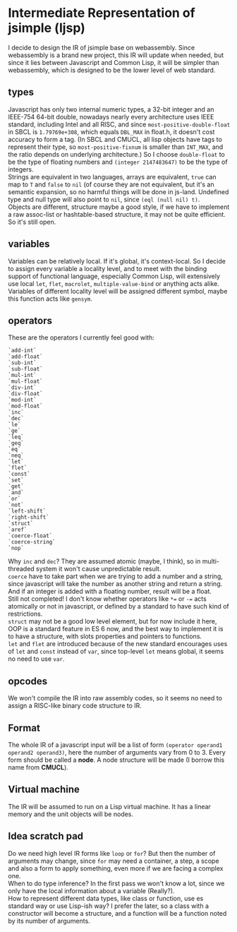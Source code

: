 # Intermediate Representation of jsimple (ljsp)
I decide to design the IR of jsimple base on webassembly. Since webassembly
is a brand new project, this IR will update when needed, but since it lies
between Javascript and Common Lisp, it will be simpler than webassembly, which
is designed to be the lower level of web standard.

## types
Javascript has only two internal numeric types, a 32-bit integer and an
IEEE-754 64-bit double, nowadays nearly every architecture uses IEEE standard,
including Intel and all RISC, and since `most-positive-double-float` in SBCL is
`1.79769e+308`, which equals `DBL_MAX` in float.h, it doesn't cost accuracy
to form a tag. (In SBCL and CMUCL, all lisp objects have tags to represent
their type, so `most-positive-fixnum` is smaller than `INT_MAX`, and the ratio
depends on underlying architecture.) So I choose `double-float` to be the type
of floating numbers and `(integer 2147483647)` to be the type of integers.  
Strings are equivalent in two languages, arrays are equivalent, `true` can
map to `T` and `false` to `nil` (of course they are not equivalent, but it's
an semantic expansion, so no harmful things will be done in js-land. Undefined
type and null type will also point to `nil`, since `(eql (null nil) t)`.  
Objects are different, structure maybe a good style, if we have to implement
a raw assoc-list or hashtable-based structure, it may not be quite efficient.
So it's still open.

## variables
Variables can be relatively local. If it's global, it's context-local. So I
decide to assign every variable a locality level, and to meet with the binding
support of functional language, especially Common Lisp, will extensively use
local `let`, `flet`, `macrolet`, `multiple-value-bind` or anything acts alike.
Variables of different locality level will be assigned different symbol,
maybe this function acts like `gensym`.

## operators
These are the operators I currently feel good with:

    `add-int`
	`add-float`
	`sub-int`
	`sub-float`
	`mul-int`
	`mul-float`
	`div-int`
	`div-float`
	`mod-int`
	`mod-float`
	`inc`
	`dec`
	`le`
	`ge`
	`leq`
	`geq`
	`eq`
	`neq`
	`let`
	`flet`
	`const`
	`set`
	`get`
	`and`
	`or`
	`not`
	`left-shift`
	`right-shift`
	`struct`
	`aref`
	`coerce-float`
	`coerce-string`
	`nop`

Why `inc` and `dec`? They are assumed atomic (maybe, I think), so in
multi-threaded system it won't cause unpredictable result.  
`coerce` have to take part when we are trying to add a number and a string,
since javascript will take the number as another string and return a string.
And if an integer is added with a floating number, result will be a float.  
Still not completed! I don't know whether operators like `*=` or `-=` acts
atomically or not in javascript, or defined by a standard to have such kind
of restrictions.  
`struct` may not be a good low level element, but for now include it here,
OOP is a standard feature in ES 6 now, and the best way to implement it is to
have a structure, with slots properties and pointers to functions.  
`let` and `flet` are introduced because of the new standard encourages uses
of `let` and `const` instead of `var`, since top-level `let` means global,
it seems no need to use `var`.

## opcodes
We won't compile the IR into raw assembly codes, so it seems no need to assign
a RISC-like binary code structure to IR.

## Format
The whole IR of a javascript input will be a list of form
`(operator operand1 operand2 operand3)`, here the number of arguments vary from
0 to 3. Every form should be called a **node**. A node structure will be made
(I borrow this name from **CMUCL**).

## Virtual machine
The IR will be assumed to run on a Lisp virtual machine. It has a linear memory
and the unit objects will be nodes.

## Idea scratch pad
Do we need high level IR forms like `loop` or `for`? But then the number of
arguments may change, since `for` may need a container, a step, a scope and
also a form to apply something, even more if we are facing a complex one.  
When to do type inference? In the first pass we won't know a lot, since we
only have the local information about a variable (Really?).  
How to represent different data types, like class or function, use es standard
way or use Lisp-ish way? I prefer the later, so a class with a constructor
will become a structure, and a function will be a function noted by its number
of arguments.
